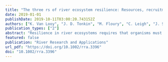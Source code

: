 ```yaml
---
title: "The three rs of river ecosystem resilience: Resources, recruitment, and refugia"
date: 2019-01-01
publishDate: 2019-10-11T03:00:20.743152Z
authors: ["K. Van Looy", "J. D. Tonkin", "M. Floury", "C. Leigh", "J. Soininen", "S. Larsen", "J. Heino", "N. LeRoy Poff", "M. Delong", "S.C. Jähnig", "T. Datry", "N. Bonada", "J. Rosebery", "A. Jamoneau", "S.J. Ormerod", "K.J. Collier", "C. Wolter"]
publication_types: ["2"]
abstract: "Resilience in river ecosystems requires that organisms must persist in the face of highly dynamic hydrological and geomorphological variations. Disturbance events such as floods and droughts are postulated to shape life history traits that support resilience, but river management and conservation would benefit from greater understanding of the emergent effects in communities of river organisms. We unify current knowledge of taxonomic-, phylogenetic-, and trait-based aspects of river communities that might aid the identification and quantification of resilience mechanisms. Temporal variations in river productivity, physical connectivity, and environmental heterogeneity resulting from floods and droughts are highlighted as key characteristics that promote resilience in these dynamic ecosystems. Three community-wide mechanisms that underlie resilience are (a) partitioning (competition/facilitation) of dynamically varying resources, (b) dispersal, recolonization, and recruitment promoted by connectivity, and (c) functional redundancy in communities promoted by resource heterogeneity and refugia. Along with taxonomic and phylogenetic identity, biological traits related to feeding specialization, dispersal ability, and habitat specialization mediate organism responses to disturbance. Measures of these factors might also enable assessment of the relative contributions of different mechanisms to community resilience. Interactions between abiotic drivers and biotic aspects of resource use, dispersal, and persistence have clear implications for river conservation and management. To support these management needs, we propose a set of taxonomic, phylogenetic, and life-history trait metrics that might be used to measure resilience mechanisms. By identifying such indicators, our proposed framework can enable targeted management strategies to adapt river ecosystems to global change."
featured: false
publication: "River Research and Applications"
url_pdf: "https://doi.org/10.1002/rra.3396"
doi: "10.1002/rra.3396"
---
```


